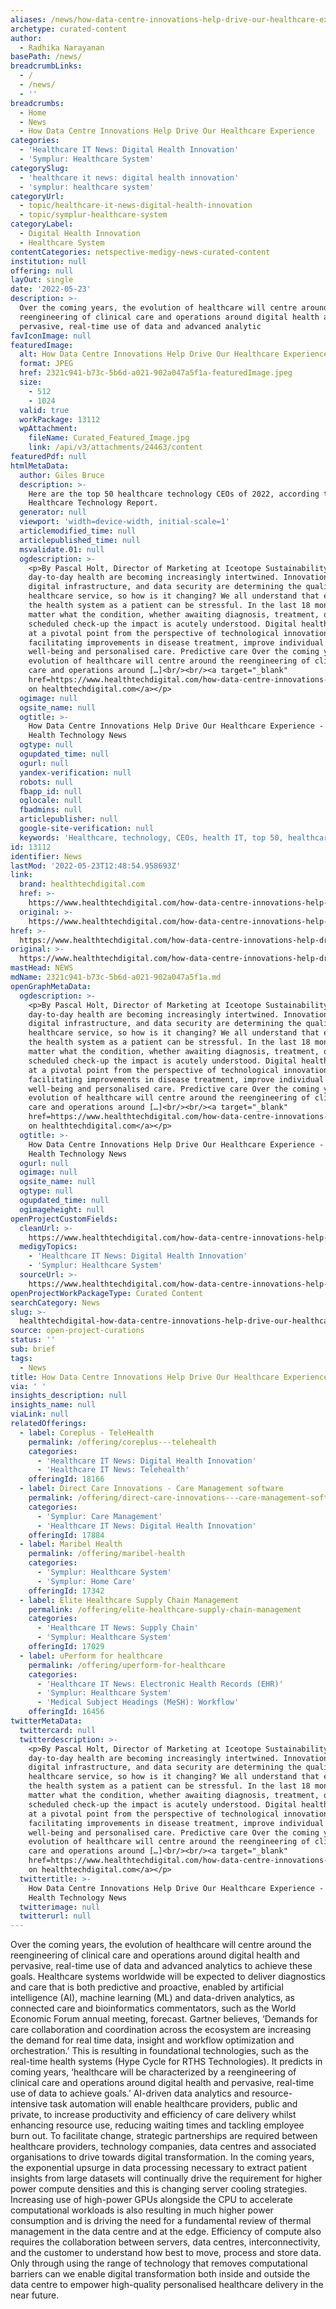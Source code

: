 ```yaml
---
aliases: /news/how-data-centre-innovations-help-drive-our-healthcare-experience
archetype: curated-content
author:
  - Radhika Narayanan
basePath: /news/
breadcrumbLinks:
  - /
  - /news/
  - ''
breadcrumbs:
  - Home
  - News
  - How Data Centre Innovations Help Drive Our Healthcare Experience
categories:
  - 'Healthcare IT News: Digital Health Innovation'
  - 'Symplur: Healthcare System'
categorySlug:
  - 'healthcare it news: digital health innovation'
  - 'symplur: healthcare system'
categoryUrl:
  - topic/healthcare-it-news-digital-health-innovation
  - topic/symplur-healthcare-system
categoryLabel:
  - Digital Health Innovation
  - Healthcare System
contentCategories: netspective-medigy-news-curated-content
institution: null
offering: null
layOut: single
date: '2022-05-23'
description: >-
  Over the coming years, the evolution of healthcare will centre around the
  reengineering of clinical care and operations around digital health and
  pervasive, real-time use of data and advanced analytic
favIconImage: null
featuredImage:
  alt: How Data Centre Innovations Help Drive Our Healthcare Experience
  format: JPEG
  href: 2321c941-b73c-5b6d-a021-902a047a5f1a-featuredImage.jpeg
  size:
    - 512
    - 1024
  valid: true
  workPackage: 13112
  wpAttachment:
    fileName: Curated_Featured_Image.jpg
    link: /api/v3/attachments/24463/content
featuredPdf: null
htmlMetaData:
  author: Giles Bruce
  description: >-
    Here are the top 50 healthcare technology CEOs of 2022, according to
    Healthcare Technology Report.
  generator: null
  viewport: 'width=device-width, initial-scale=1'
  articlemodified_time: null
  articlepublished_time: null
  msvalidate.01: null
  ogdescription: >-
    <p>By Pascal Holt, Director of Marketing at Iceotope Sustainability and our
    day-to-day health are becoming increasingly intertwined. Innovations in AI,
    digital infrastructure, and data security are determining the quality of our
    healthcare service, so how is it changing? We all understand that entering
    the health system as a patient can be stressful. In the last 18 months, no
    matter what the condition, whether awaiting diagnosis, treatment, or a
    scheduled check-up the impact is acutely understood. Digital healthcare is
    at a pivotal point from the perspective of technological innovations
    facilitating improvements in disease treatment, improve individual
    well-being and personalised care. Predictive care Over the coming years, the
    evolution of healthcare will centre around the reengineering of clinical
    care and operations around […]<br/><br/><a target="_blank"
    href=https://www.healthtechdigital.com/how-data-centre-innovations-help-drive-our-healthcare-experience/>Read
    on healthtechdigital.com</a></p>
  ogimage: null
  ogsite_name: null
  ogtitle: >-
    How Data Centre Innovations Help Drive Our Healthcare Experience - Digital
    Health Technology News
  ogtype: null
  ogupdated_time: null
  ogurl: null
  yandex-verification: null
  robots: null
  fbapp_id: null
  oglocale: null
  fbadmins: null
  articlepublisher: null
  google-site-verification: null
  keywords: 'Healthcare, technology, CEOs, health IT, top 50, healthcare technology, ceos'
id: 13112
identifier: News
lastMod: '2022-05-23T12:48:54.958693Z'
link:
  brand: healthtechdigital.com
  href: >-
    https://www.healthtechdigital.com/how-data-centre-innovations-help-drive-our-healthcare-experience/
  original: >-
    https://www.healthtechdigital.com/how-data-centre-innovations-help-drive-our-healthcare-experience/
href: >-
  https://www.healthtechdigital.com/how-data-centre-innovations-help-drive-our-healthcare-experience/
original: >-
  https://www.healthtechdigital.com/how-data-centre-innovations-help-drive-our-healthcare-experience/
mastHead: NEWS
mdName: 2321c941-b73c-5b6d-a021-902a047a5f1a.md
openGraphMetaData:
  ogdescription: >-
    <p>By Pascal Holt, Director of Marketing at Iceotope Sustainability and our
    day-to-day health are becoming increasingly intertwined. Innovations in AI,
    digital infrastructure, and data security are determining the quality of our
    healthcare service, so how is it changing? We all understand that entering
    the health system as a patient can be stressful. In the last 18 months, no
    matter what the condition, whether awaiting diagnosis, treatment, or a
    scheduled check-up the impact is acutely understood. Digital healthcare is
    at a pivotal point from the perspective of technological innovations
    facilitating improvements in disease treatment, improve individual
    well-being and personalised care. Predictive care Over the coming years, the
    evolution of healthcare will centre around the reengineering of clinical
    care and operations around […]<br/><br/><a target="_blank"
    href=https://www.healthtechdigital.com/how-data-centre-innovations-help-drive-our-healthcare-experience/>Read
    on healthtechdigital.com</a></p>
  ogtitle: >-
    How Data Centre Innovations Help Drive Our Healthcare Experience - Digital
    Health Technology News
  ogurl: null
  ogimage: null
  ogsite_name: null
  ogtype: null
  ogupdated_time: null
  ogimageheight: null
openProjectCustomFields:
  cleanUrl: >-
    https://www.healthtechdigital.com/how-data-centre-innovations-help-drive-our-healthcare-experience/
  medigyTopics:
    - 'Healthcare IT News: Digital Health Innovation'
    - 'Symplur: Healthcare System'
  sourceUrl: >-
    https://www.healthtechdigital.com/how-data-centre-innovations-help-drive-our-healthcare-experience/
openProjectWorkPackageType: Curated Content
searchCategory: News
slug: >-
  healthtechdigital-how-data-centre-innovations-help-drive-our-healthcare-experience
source: open-project-curations
status: ''
sub: brief
tags:
  - News
title: How Data Centre Innovations Help Drive Our Healthcare Experience
via: ' '
insights_description: null
insights_name: null
viaLink: null
relatedOfferings:
  - label: Coreplus - TeleHealth
    permalink: /offering/coreplus---telehealth
    categories:
      - 'Healthcare IT News: Digital Health Innovation'
      - 'Healthcare IT News: Telehealth'
    offeringId: 18166
  - label: Direct Care Innovations - Care Management software
    permalink: /offering/direct-care-innovations---care-management-software
    categories:
      - 'Symplur: Care Management'
      - 'Healthcare IT News: Digital Health Innovation'
    offeringId: 17884
  - label: Maribel Health
    permalink: /offering/maribel-health
    categories:
      - 'Symplur: Healthcare System'
      - 'Symplur: Home Care'
    offeringId: 17342
  - label: Elite Healthcare Supply Chain Management
    permalink: /offering/elite-healthcare-supply-chain-management
    categories:
      - 'Healthcare IT News: Supply Chain'
      - 'Symplur: Healthcare System'
    offeringId: 17029
  - label: uPerform for healthcare
    permalink: /offering/uperform-for-healthcare
    categories:
      - 'Healthcare IT News: Electronic Health Records (EHR)'
      - 'Symplur: Healthcare System'
      - 'Medical Subject Headings (MeSH): Workflow'
    offeringId: 16456
twitterMetaData:
  twittercard: null
  twitterdescription: >-
    <p>By Pascal Holt, Director of Marketing at Iceotope Sustainability and our
    day-to-day health are becoming increasingly intertwined. Innovations in AI,
    digital infrastructure, and data security are determining the quality of our
    healthcare service, so how is it changing? We all understand that entering
    the health system as a patient can be stressful. In the last 18 months, no
    matter what the condition, whether awaiting diagnosis, treatment, or a
    scheduled check-up the impact is acutely understood. Digital healthcare is
    at a pivotal point from the perspective of technological innovations
    facilitating improvements in disease treatment, improve individual
    well-being and personalised care. Predictive care Over the coming years, the
    evolution of healthcare will centre around the reengineering of clinical
    care and operations around […]<br/><br/><a target="_blank"
    href=https://www.healthtechdigital.com/how-data-centre-innovations-help-drive-our-healthcare-experience/>Read
    on healthtechdigital.com</a></p>
  twittertitle: >-
    How Data Centre Innovations Help Drive Our Healthcare Experience - Digital
    Health Technology News
  twitterimage: null
  twitterurl: null
---
```

<p>Over the coming years, the evolution of healthcare will centre around the reengineering of clinical care and operations around digital health and pervasive, real-time use of data and advanced analytics to achieve these goals.
Healthcare systems worldwide will be expected to deliver diagnostics and care that is both predictive and proactive, enabled by artificial intelligence (AI), machine learning (ML) and data-driven analytics, as connected care and bioinformatics commentators, such as the World Economic Forum annual meeting, forecast.
Gartner believes, ‘Demands for care collaboration and coordination across the ecosystem are increasing the demand for real time data, insight and workflow optimization and orchestration.’ This is resulting in foundational technologies, such as the real-time health systems (Hype Cycle for RTHS Technologies).
It predicts in coming years, ‘healthcare will be characterized by a reengineering of clinical care and operations around digital health and pervasive, real-time use of data to achieve goals.’
AI-driven data analytics and resource-intensive task automation will enable healthcare providers, public and private, to increase productivity and efficiency of care delivery whilst enhancing resource use, reducing waiting times and tackling employee burn out.
To facilitate change, strategic partnerships are required between healthcare providers, technology companies, data centres and associated organisations to drive towards digital transformation.
In the coming years, the exponential upsurge in data processing necessary to extract patient insights from large datasets will continually drive the requirement for higher power compute densities and this is changing server cooling strategies.
Increasing use of high-power GPUs alongside the CPU to accelerate computational workloads is also resulting in much higher power consumption and is driving the need for a fundamental review of thermal management in the data centre and at the edge.
Efficiency of compute also requires the collaboration between servers, data centres, interconnectivity, and the customer to understand how best to move, process and store data.
Only through using the range of technology that removes computational barriers can we enable digital transformation both inside and outside the data centre to empower high-quality personalised healthcare delivery in the near future.</p>